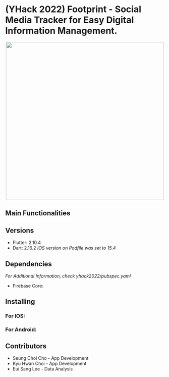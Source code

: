 # (YHack 2022) Footprint - Social Media Tracker for Easy Digital Information Management.
<p align="center">
    <img 
    width="500"
    height="500"
    src="https://user-images.githubusercontent.com/57926472/162923906-efea1e84-8af5-481e-b8a5-a16c3fe828d6.png"
  >
</p>


## Main Functionalities


## Versions
* Flutter: 2.10.4
* Dart: 2.16.2
_IOS version on Podfile was set to 15.4_

## Dependencies
_For Additional Information, check yhack2022/pubspec.yaml_
* Firebase Core: 


## Installing
### For IOS:


### For Android:


## Contributors
* Seung Chol Cho - App Development
* Kyu Hwan Choi - App Development
* Eui Sang Lee - Data Analysis
